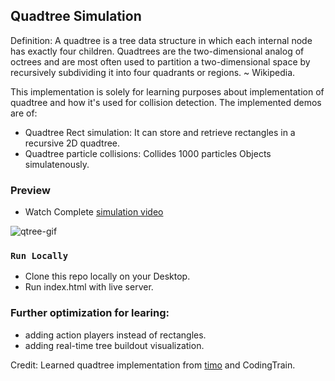 ## Quadtree Simulation

Definition: A quadtree is a tree data structure in which each internal node has exactly four children. Quadtrees are the two-dimensional analog of octrees and are most often used to partition a two-dimensional space by recursively subdividing it into four quadrants or regions. ~ Wikipedia.

This implementation is solely for learning purposes about implementation of quadtree and how it's used for collision detection. The implemented demos are of:
- Quadtree Rect simulation: It can store and retrieve rectangles in a recursive 2D quadtree.
- Quadtree particle collisions: Collides 1000 particles Objects simulatenously.

### Preview
- Watch Complete [simulation video](https://www.veed.io/view/17599841-85cc-4bfe-a451-5da9140a0e1c) <br>

![qtree-gif](https://user-images.githubusercontent.com/68610608/172395885-59869a4b-3e25-41be-8f7d-6d1278b118a2.gif)


### `Run Locally`
- Clone this repo locally on your Desktop.
- Run index.html with live server.

### Further optimization for learing:
- adding action players instead of rectangles.
- adding real-time tree buildout visualization.

Credit: Learned quadtree implementation from [timo](https://github.com/timohausmann) and CodingTrain.
